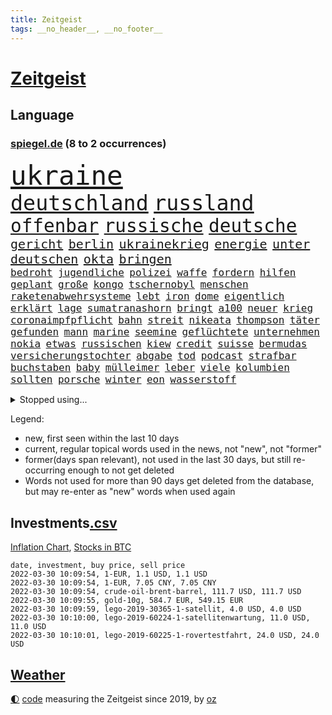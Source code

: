 ```yaml
---
title: Zeitgeist
tags: __no_header__, __no_footer__
---
```


# [Zeitgeist](https://oliz.io/zeitgeist/)

## Language

<h3><a href="https://www.spiegel.de" target="_blank">spiegel.de</a> (8 to 2 occurrences)</h3>
<p style="font-family:monospace">
<span style="font-size:32pt"><a href="news_links.html#ukraine" class="current">ukraine</a></span>
<br>
<span style="font-size:25pt"><a href="news_links.html#deutschland" class="current">deutschland</a></span>
<span style="font-size:25pt"><a href="news_links.html#russland" class="current">russland</a></span>
<br>
<span style="font-size:22pt"><a href="news_links.html#offenbar" class="current">offenbar</a></span>
<span style="font-size:22pt"><a href="news_links.html#russische" class="current">russische</a></span>
<span style="font-size:22pt"><a href="news_links.html#deutsche" class="current">deutsche</a></span>
<br>
<span style="font-size:15pt"><a href="news_links.html#gericht" class="current">gericht</a></span>
<span style="font-size:15pt"><a href="news_links.html#berlin" class="current">berlin</a></span>
<span style="font-size:15pt"><a href="news_links.html#ukrainekrieg" class="current">ukrainekrieg</a></span>
<span style="font-size:15pt"><a href="news_links.html#energie" class="current">energie</a></span>
<span style="font-size:15pt"><a href="news_links.html#unter" class="current">unter</a></span>
<span style="font-size:15pt"><a href="news_links.html#deutschen" class="current">deutschen</a></span>
<span style="font-size:15pt"><a href="news_links.html#okta" class="new">okta</a></span>
<span style="font-size:15pt"><a href="news_links.html#bringen" class="current">bringen</a></span>
<br>
<span style="font-size:12pt"><a href="news_links.html#bedroht" class="current">bedroht</a></span>
<span style="font-size:12pt"><a href="news_links.html#jugendliche" class="current">jugendliche</a></span>
<span style="font-size:12pt"><a href="news_links.html#polizei" class="current">polizei</a></span>
<span style="font-size:12pt"><a href="news_links.html#waffe" class="current">waffe</a></span>
<span style="font-size:12pt"><a href="news_links.html#fordern" class="current">fordern</a></span>
<span style="font-size:12pt"><a href="news_links.html#hilfen" class="current">hilfen</a></span>
<span style="font-size:12pt"><a href="news_links.html#geplant" class="current">geplant</a></span>
<span style="font-size:12pt"><a href="news_links.html#große" class="current">große</a></span>
<span style="font-size:12pt"><a href="news_links.html#kongo" class="current">kongo</a></span>
<span style="font-size:12pt"><a href="news_links.html#tschernobyl" class="current">tschernobyl</a></span>
<span style="font-size:12pt"><a href="news_links.html#menschen" class="current">menschen</a></span>
<span style="font-size:12pt"><a href="news_links.html#raketenabwehrsysteme" class="new">raketenabwehrsysteme</a></span>
<span style="font-size:12pt"><a href="news_links.html#lebt" class="current">lebt</a></span>
<span style="font-size:12pt"><a href="news_links.html#iron" class="new">iron</a></span>
<span style="font-size:12pt"><a href="news_links.html#dome" class="new">dome</a></span>
<span style="font-size:12pt"><a href="news_links.html#eigentlich" class="current">eigentlich</a></span>
<span style="font-size:12pt"><a href="news_links.html#erklärt" class="current">erklärt</a></span>
<span style="font-size:12pt"><a href="news_links.html#lage" class="current">lage</a></span>
<span style="font-size:12pt"><a href="news_links.html#sumatranashorn" class="new">sumatranashorn</a></span>
<span style="font-size:12pt"><a href="news_links.html#bringt" class="current">bringt</a></span>
<span style="font-size:12pt"><a href="news_links.html#a100" class="current">a100</a></span>
<span style="font-size:12pt"><a href="news_links.html#neuer" class="current">neuer</a></span>
<span style="font-size:12pt"><a href="news_links.html#krieg" class="current">krieg</a></span>
<span style="font-size:12pt"><a href="news_links.html#coronaimpfpflicht" class="current">coronaimpfpflicht</a></span>
<span style="font-size:12pt"><a href="news_links.html#bahn" class="current">bahn</a></span>
<span style="font-size:12pt"><a href="news_links.html#streit" class="current">streit</a></span>
<span style="font-size:12pt"><a href="news_links.html#nikeata" class="new">nikeata</a></span>
<span style="font-size:12pt"><a href="news_links.html#thompson" class="new">thompson</a></span>
<span style="font-size:12pt"><a href="news_links.html#täter" class="current">täter</a></span>
<span style="font-size:12pt"><a href="news_links.html#gefunden" class="current">gefunden</a></span>
<span style="font-size:12pt"><a href="news_links.html#mann" class="current">mann</a></span>
<span style="font-size:12pt"><a href="news_links.html#marine" class="current">marine</a></span>
<span style="font-size:12pt"><a href="news_links.html#seemine" class="new">seemine</a></span>
<span style="font-size:12pt"><a href="news_links.html#geflüchtete" class="current">geflüchtete</a></span>
<span style="font-size:12pt"><a href="news_links.html#unternehmen" class="current">unternehmen</a></span>
<span style="font-size:12pt"><a href="news_links.html#nokia" class="new">nokia</a></span>
<span style="font-size:12pt"><a href="news_links.html#etwas" class="current">etwas</a></span>
<span style="font-size:12pt"><a href="news_links.html#russischen" class="current">russischen</a></span>
<span style="font-size:12pt"><a href="news_links.html#kiew" class="current">kiew</a></span>
<span style="font-size:12pt"><a href="news_links.html#credit" class="current">credit</a></span>
<span style="font-size:12pt"><a href="news_links.html#suisse" class="current">suisse</a></span>
<span style="font-size:12pt"><a href="news_links.html#bermudas" class="new">bermudas</a></span>
<span style="font-size:12pt"><a href="news_links.html#versicherungstochter" class="new">versicherungstochter</a></span>
<span style="font-size:12pt"><a href="news_links.html#abgabe" class="new">abgabe</a></span>
<span style="font-size:12pt"><a href="news_links.html#tod" class="current">tod</a></span>
<span style="font-size:12pt"><a href="news_links.html#podcast" class="current">podcast</a></span>
<span style="font-size:12pt"><a href="news_links.html#strafbar" class="current">strafbar</a></span>
<span style="font-size:12pt"><a href="news_links.html#buchstaben" class="new">buchstaben</a></span>
<span style="font-size:12pt"><a href="news_links.html#baby" class="current">baby</a></span>
<span style="font-size:12pt"><a href="news_links.html#mülleimer" class="current">mülleimer</a></span>
<span style="font-size:12pt"><a href="news_links.html#leber" class="new">leber</a></span>
<span style="font-size:12pt"><a href="news_links.html#viele" class="current">viele</a></span>
<span style="font-size:12pt"><a href="news_links.html#kolumbien" class="current">kolumbien</a></span>
<span style="font-size:12pt"><a href="news_links.html#sollten" class="current">sollten</a></span>
<span style="font-size:12pt"><a href="news_links.html#porsche" class="current">porsche</a></span>
<span style="font-size:12pt"><a href="news_links.html#winter" class="current">winter</a></span>
<span style="font-size:12pt"><a href="news_links.html#eon" class="new">eon</a></span>
<span style="font-size:12pt"><a href="news_links.html#wasserstoff" class="current">wasserstoff</a></span>
</p>
<details>
<summary>Stopped using...</summary>
<p class="former" style="font-size:12pt">
franziska(524) lisa(524) mittelmeer(524) andrea(523) abends(522) anerkennung(522) bemüht(522) cdupolitiker(522) helden(522) tatverdächtige(522) enttäuscht(521) führende(521) geholt(521) november(521) positionen(521) software(521) turnier(521) untersuchungshaft(521) wechsel(521) eingereicht(520) legendären(520) anerkannt(519) bundesland(519) coronanews(519) erntet(519) freiheitsstrafe(519) infizierte(519) infizierten(519) manöver(519) rettungsschiff(519) vermehrt(519) zurückgetreten(519) ausnahmezustand(518) bergen(518) betriebe(518) bewaffnete(518) bittere(518) coronawarnapp(518) de(518) extreme(518) freundin(518) gerechtigkeit(518) is(518) korrigiert(518) priester(518) reicht(518) sparen(518) umdenken(518) verbraucherschützer(518) wege(518) wütet(518) amerika(517) aufs(517) betroffene(517) blickt(517) gast(517) gekürt(517) infrage(517) innenstadt(517) punkte(517) sc(517) strand(517) strengere(517) verlor(517) verpflichtet(517) warentest(517) weshalb(517) alternativen(516) anruf(516) aufstieg(516) bedenken(516) bvb(516) co₂(516) dokumente(516) schadet(516) schwedische(516) sprang(516) superstar(516) zoll(516) arm(515) asiatischen(515) demokraten(515) holen(515) kündigung(515) nahm(515) netzwerken(515) schlimmer(515) spitzt(515) versteckt(515) verzögert(515) wettbewerb(515) beispielen(514) bremst(514) gründer(514) häufiger(514) irgendwann(514) klimaneutral(514) kolumnist(514) komplizen(514) kraftvoll(514) kriminellen(514) literatur(514) rechtsextremismus(514) reform(514) themen(514) ungarn(514) 32(513) beschließen(513) blockieren(513) drama(513) endete(513) figur(513) minderjährige(513) system(513) zwillinge(513) achtelfinale(512) berlins(512) durchsuchungen(512) fand(512) flieht(512) förderung(512) gleichberechtigung(512) innenministerium(512) jobs(512) jörg(512) konjunktur(512) premiere(512) angemessen(511) ausgeliefert(511) digitaler(511) durchsetzen(511) hebt(511) jedenfalls(511) karriereberaterin(511) san(511) spdpolitikerin(511) teilnehmer(511) umsatz(511) untersuchen(511) update(511) verschärfung(511) bitcoin(510) maximal(510) persönlich(510) übt(510) augsburg(509) mieter(509) on(509) reagierten(509) schritte(509) verdiente(509) vertrauen(509) wirtschaftsministerium(509) klingt(508) käufer(508) leiten(508) menschenleben(508) neustart(508) schwanger(508) wochenlang(508) zwischenzeitlich(508) illegal(507) jimmy(507) nerven(507) überwunden(507) bestehen(506) rassistischen(506) rechtlich(506) risiken(506) schnellen(506) schuss(506) weitergegeben(506) yorker(506) argentinien(505) atem(505) ausreichend(505) digitalen(505) irren(505) kleines(505) langfristig(505) abschaffen(504) affäre(504) begründet(504) debatten(504) erlitt(504) gabriel(504) inszeniert(504) pünktlich(504) weite(504) werbung(504) übernahme(504) durften(503) modell(503) solange(503) vorgaben(503) beschert(502) emissionen(502) erlebte(501) ermittlern(501) extremen(501) karin(501) schöne(501) spektakulären(501) töten(501) zurückgegangen(501) dominanz(500) spektakuläre(500) sportlerinnen(500) bushido(499) impfen(499) tragödie(499) womit(499) zugelassenen(499) euparlament(498) stärksten(498) alice(497) fliegt(497) gemeinsames(497) kinos(497) kunstwerk(497) begriff(496) überschritten(496) erkranken(495) strenger(495) bäume(494) geimpft(494) marco(494) vorgegangen(494) gelingen(493) fehlten(492) landete(492) matthew(492) pkw(492) erinnerung(491) kokain(491) nachts(491) schulschließungen(491) wusste(491) leider(490) sinkende(490) züge(490) 76(489) entscheidet(489) aussehen(488) stimmten(488) 19jähriger(487) kracht(486) verheerend(486) digital(485) griechischen(485) justin(485) ministerien(484) rang(484) stürzen(484) gesetzliche(483) insolvenz(483) lachen(483) mindestlohn(483) schwung(483) reus(481) schützt(480) vermisste(480) enthüllungen(478) intensivstation(478) vermissten(478) einblick(477) bewegt(476) liberalen(476) pilot(476) andrew(475) festhalten(475) maschine(475) vertraute(474) coronaimpfungen(472) schritten(472) schätzen(472) smartphones(471) überfordert(471) björn(470) verpflichten(469) ära(469) ausgetragen(467) flug(467) voraussichtlich(464) johannes(462) eautos(460) nationalsozialismus(459) versicherer(455) gewusst(454) vereins(454) ärmelkanal(454) tolle(452) ausweg(446) politischer(444) chrupalla(443) sachen(443) behindert(442) schiffe(442) bundestagsabgeordnete(439) solches(439) biontech/pfizer(438) befunden(437) flogen(437) badenwürttembergischen(436) coronawochenüberblick(434) kz(432) dosis(419) sehe(409) glasgow(408) öffnet(406) bekannter(394) neonazis(392) passagier(387) börsengang(385) bein(384) 53jähriger(378) demnächst(376) haiti(376) kryptowährungen(376) hochschulen(368) südwesten(359) happy(355) kündigungen(351) angefeindet(350) erschoss(347) pressefreiheit(346) zypern(343) ermittlungsverfahren(341) tabu(331) unis(331) interessen(321) dialog(318) klimaaktivisten(315) linda(314) brian(312) geschleudert(309) wissenschaftliche(308) außenseiter(302) zwickau(300) 2045(298) freigegeben(294) fronten(293) chips(288) gegend(286) 1990(285) laster(285) verursachen(280) lebend(278) gefilmt(276) benzinpreise(275) impfquote(275) kinderimpfung(273) zusammenarbeiten(268) jemals(267) unschuldig(266) profil(259) vorerkrankungen(259) gegenspieler(255) brannte(254) naht(254) kündigten(251) antisemitisch(250) düster(250) irre(250) verwandten(250) schlimmeres(249) zusammengestoßen(249) 1941(248) ausgabe(248) britney(244) spears(244) bundesanwaltschaft(242) kämpften(242) millionenentschädigung(242) bundesverkehrsminister(240) gegenwart(238) floh(237) zögert(231) hanau(228) global(227) selbstkritisch(227) wdr(227) crown(226) rohstoff(226) dankte(225) hamburgs(224) 31jährige(222) gesund(221) mittels(221) nähert(221) brasilianischen(220) dörfer(218) bundesbank(217) 210(216) ioc(216) missbrauchsvorwürfe(215) monika(214) topmanager(214) 700(213) beliebte(213) 120(212) nachhaltiger(212) revier(211) verbannt(211) staatskonzern(210) kameras(209) nazizeit(209) chinesen(207) dämpfen(207) genügend(207) abzugeben(206) gesammelt(206) marsalek(206) abwesenheit(204) berühmteste(204) funktion(204) rätselhafte(204) carrie(203) fahrerinnen(203) gegensteuern(203) herauskommen(203) 1992(202) ansage(202) boosterimpfung(202) coronaleugnern(201) gültig(201) regnet(201) privilegien(200) stürmen(200) achtet(199) angelegte(199) funktionen(199) köpfen(199) 15jährigen(198) watch(198) human(197) lebenden(197) rights(197) betreffen(196) hessens(196) achtjährige(195) drehte(193) stone(193) tabellenführer(190) gemeinschaft(189) wahrscheinlicher(189) begegnung(187) craig(187) nachmittag(187) spaziergang(187) behinderungen(185) diebe(184) social(184) ließe(183) autokonzerne(182) heilen(182) samsungs(182) vertritt(181) neuesten(180) ausgeschöpft(177) francisco(177) gehälter(177) draghi(176) kneipen(176) gleichen(175) abba(174) abnehmen(174) coronainfektionszahlen(173) gesetzentwurf(173) boss(172) zusehen(170) benachbarten(169) cyberangriffe(169) elfjährige(167) staatsanwältin(167) immobilie(166) pakete(166) euländern(165) tatenlos(165) abgaben(164) bitcoins(164) coronaleugner(163) historisches(163) belfast(160) dschihadisten(160) pflichten(160) militärübung(159) sanierung(159) sorgerecht(159) coronaprotest(158) ernsthafte(158) kremlsprecher(158) 20jährigen(157) aufmarsch(156) grenzschützer(156) annulliert(155) gezielte(155) australiens(154) begriffe(154) gestiegenen(154) kindesmissbrauchs(154) demo(153) emotionen(153) abkommen(152) aussichten(152) vornehmen(152) ganzer(151) genügen(151) leiterin(151) einschätzungen(150) linien(150) begrüßen(149) follower(149) heinrich(149) störungen(149) fdppolitiker(148) außenpolitiker(147) franz(147) 1975(146) uskongress(146) schulunterricht(145) mützenich(144) twitteraccount(144) spiegelrecherchen(143) argumenten(142) dan(142) wichtiges(142) gewachsen(141) leise(141) bernard(140) brennenden(140) rekonstruiert(140) unschuld(140) erzeugerpreise(139) wilder(139) bestimmen(138) klimafreundlicher(138) komplette(138) kälte(138) parlamentarier(138) stade(138) gasversorgung(137) grauen(137) knall(136) verheerendes(136) 41(135) richtete(135) schlimme(135) verbraucherpreise(135) verprügelt(135) warburg(135) topligen(134) doppel(133) einsturz(133) kommentiert(133) kyffhäuserkreis(133) blutproben(132) geförderte(132) irische(132) sauer(131) schürfen(131) sprecherin(130) obersten(129) prien(129) verkleidet(128) andernorts(127) langjähriger(127) absprachen(126) bayernprofi(126) verbraucherinnen(126) bremens(125) spdfraktionschef(125) bescherte(124) rust(124) vorzugehen(124) tagung(123) kräftigen(122) roth(122) betrüger(121) klimaneutralität(121) cheftrainer(120) alpin(119) schmuck(119) ski(119) sperrzone(119) befördert(118) beifall(118) eindringlichen(118) fotografin(118) veröffentlichten(118) hochhaus(117) kaeser(117) motivierter(117) ausnahmsweise(116) isrückkehrerin(116) thorsten(116) bemerkt(115) heiligabend(115) stadtrand(115) ungestört(115) geisel(114) kommentierte(114) verschwörungstheorien(114) beseitigt(113) fasziniert(113) geringen(113) getrennte(113) zweifache(113) irgendwas(112) eegumlage(111) stürzten(111) vorsitzender(111) wählte(111) berlinale(110) paraguay(110) porträt(110) interaktive(109) aggressionen(107) energiequelle(107) formuliert(107) sammlung(107) sportlichen(107) unbegründet(107) amanda(106) dutzenden(105) flüchtling(105) schmutzige(105) viermal(105) überlebender(105) einfacher(103) laura(103) musikfestival(103) regierungen(103) strompreis(103) verbündeter(102) extremer(101) a380(100) billig(100) quarterback(100) steiner(100) stephen(100) auszuhalten(99) einstimmig(99) stellvertretenden(99) impfzertifikate(98) satellitenbild(98) strafstoß(98) ungültig(97) verglich(97) warnten(97) zustande(97) chefcoach(96) modellierer(96) playoffs(96) aussteigen(95) besatzungsmitglieder(95) miss(95) schwersten(95) kfw(94) kurzarbeitergeld(94) weltpolitik(93) dosen(92) götter(92) menschlich(92) meteorologen(92) podest(92) sagten(92) spielzeit(92) überlastet(92) bauernbewegung(91) eiskanal(91) heran(91) skifahrer(91) verabschieden(91) videochat(91) 143(90) coronaproteste(90) hoffe(90) kimmel(90) käme(90) schulbus(90) selbstverteidigung(90) ussanktionsliste(90) angekündigte(89) angepasst(89) ebbt(89) fehlgeburt(88) gesundheitspersonal(88) kombinierer(88) schwächer(88) skrupellosen(88) vorschnellen(88) befragten(87) chefredaktion(87) erschütternd(87) falsches(87) fdpverkehrsminister(87) olympiaausrichter(87) 116(86) eriksen(86) herzstillstand(86) organisatoren(86) sporadisch(86) überlebten(86) festivals(85) gestaltet(85) malen(85) staunen(85) textnachrichten(85) vermittelt(85) abouchaker(84) arafat(84) auszutragen(84) bönisch(84) coronaimpfaktion(84) dmytro(84) dsvteam(84) faber(84) mediatorin(84) roethe(84) schärfste(84) story(84) zugelassene(84) /(83) diplomatisch(83) kachelmann(83) mittendrin(83) mutationen(83) pflegerinnen(83) privatpersonen(83) ruhrgebiet(83) spurensuche(83) vorsorglich(83) ausführlich(82) neugier(82) schläge(82) solidarisieren(82) tabellenkeller(82) wecken(82) 87(81) beratungsfirma(81) elbe(81) höhepunkt(81) impfstoffen(81) kriminalpolizei(81) nordische(81) spielräume(81) vertrauensverlust(81) 51(80) cumexaffäre(80) genießen(80) gottesdienst(80) kleinanzeigen(80) papa(80) tschentscher(80) aufräumen(79) dopings(79) ebay(79) idbuzz(79) skiverband(79) buchs(78) buschmann(78) coronaverstöße(78) francesco(78) geiger(78) greuther(78) impfausweis(78) meyer(78) niedersachsens(78) vinzenz(78) zuständig(78) abstrichen(77) chipkrise(77) geraden(77) kräftige(77) sambia(77) affären(76) aufsehenerregenden(76) bewundert(76) coronabeschlüsse(76) härteste(76) kreidezeit(76) landstraße(76) parallelwelt(76) südosten(76) 330(75) ariane(75) bellevue(75) branaghs(75) deuten(75) erleidet(75) gastgewerbe(75) rechner(75) ahnden(74) finnlands(74) kronprinzessin(74) paradox(74) russlandukrainekonflikt(74) amtssitz(73) bronze(73) finanzsektor(73) grau(73) kumpel(73) machtdemonstration(73) tandler(73) 176(72) exklusiv(72) genehmigt(72) kapiteln(72) landwirtschaftsminister(72) verstreichen(72) fassungslos(71) ingolstadt(71) obdachlos(71) zutage(71) diplomatie(70) fitz(70) gewährt(70) kabarettistin(70) reifen(70) veröffentlichen(70) viererbob(70) agrarminister(69) chinesisches(69) curry(69) deeskalation(69) hinweggefegt(69) inspiriert(69) neustadt(69) solar(69) verfehlungen(69) übergangszeit(69) getreten(68) infektionswelle(68) mediathek(68) pechstein(68) entwürfe(67) lord(67) said(67) abteilung(66) adolf(66) esasonde(66) g(66) nominierungen(66) ricarda(66) vermächtnis(66) wegfallen(66) autozulieferer(65) erfand(65) fensterscheiben(65) franco(65) kinderzimmer(65) schatz(65) traurige(65) versteinerter(65) attraktionen(64) erinnerte(64) normalen(64) anträge(63) coronatestpflicht(63) gewaltigen(63) großzügige(63) karpfen(63) tvreporter(63) absurden(62) eigenverantwortung(62) nixon(62) punjab(62) rogers(62) singh(62) unterstützte(62) verlegung(62) exsoldat(61) neuwagen(61) partygate(61) rheinlandpfälzische(61) rückten(61) auszugeben(60) ergreifen(60) hilfsgelder(60) mikaela(60) preiserhöhung(60) shiffrin(60) traumjob(60) verkaufte(60) mathematiker(59) prozesses(59) psychologin(59) äußersten(59) aktionismus(58) frohsinns(58) fähre(58) grafik(58) hilflos(58) pharao(58) resetknopf(58) 70jährige(57) abgeholt(57) einbrecher(57) krisengipfel(57) artikel(56) beach(56) beschweren(56) erwachsener(56) verbrechern(56) versöhnt(56) zivilgesellschaft(56) dwd(55) gorman(55) jubiläum(55) pizza(55) sketch(55) startklar(55) bunt(54) gary(54) nowitzki(54) usfirmen(54) drohung(53) gewandelt(53) absolut(52) bundeswehrsoldat(52) burghardt(52) christen(52) fröhlich(52) jamanka(52) mariama(52) scheibe(52) städtischen(52) absichern(51) anstehende(51) erworben(51) ineinander(51) kratzen(51) kullern(51) strafanzeige(51) trikot(51) verabreden(51) überwachung(51) massenstartrennen(50) nirvana(50) vorzeitigen(50) ausblick(49) feuerwerkskörper(49) machtwort(49) personenschutz(49) politologe(49) prognostiziert(49) säuglinge(49) 50jährige(48) ausgestanden(48) europapark(48) pflegebonus(48) zerbricht(48) zögerliche(48) kümmert(47) abzunehmen(46) beschlüssen(46) fischen(46) gesünder(46) janeiro(46) verfassungswidrige(46) verkehrsunfällen(46) vielfalt(46) ausgewiesen(45) nachwirkt(45) sand(45) truth(45) verkürzung(45) erwerben(44) klassenraum(44) satellitendaten(44) security(44) täuschung(44) auszustrahlen(43) geschäftsräume(43) methan(43) millionenstrafen(43) moniert(43) testpflicht(43) idiot(42) kunstfreiheit(42) wirtschaftsleistung(42) ausgebrannte(41) blue(41) erstem(41) fitness(41) prüfungen(41) regierungsseiten(41) rentnerin(41) vorgeschlagenen(41) zahlungsverkehr(41) begeisterte(40) brisante(40) getroffenen(40) nachbarlandes(40) späten(40) streik(40) texanischen(40) 1350(39) aschermittwoch(39) bestand(39) memoiren(39) rollstuhl(39) rätselt(39) wiederbelebt(39) auflaufen(38) coronatestzentren(38) datenschutz(38) entgegenzusetzen(38) ploß(38) schwärmt(38) bräuchten(37) itexperten(37) lynn(37) partygateskandal(37) schätzung(37) dsvathleten(36) einmarschs(36) movement(36) mv(36) separatistengebiete(36) strände(36) verwendung(36) zahlungssystem(36) altkanzlerin(35) eindringen(35) impfnachweis(35) nervt(35) rüstungsexportstopp(35) teufels(35) geglaubter(34) gesetzlich(34) regierungsberater(34) wangerooge(34) anspruchsvoll(33) auswahlverfahren(33) datum(33) geldquellen(33) hierarchie(33) 350(32) bobfahrer(32) einsturzgefährdet(32) erwachsenenalter(32) lockdownpartys(32) trick(32) achtjähriger(31) fremd(31) münchenfreising(31) plane(31) großauftrag(30) konsequent(30) krüger(30) zurückhaltung(30) einlegen(29) hofmeister(29) kühler(29) laufsteg(29) neuseelands(29) ramona(29) saale(29) snowboarderin(29) untervariante(29) 93(28) dokumentation(28) eubehörde(28) hübsch(28) leitindex(28) tierischer(28) wahlmanipulation(28) adern(27) ansehen(27) erzdiözese(27) schlammlawine(27) azoren(26) bruno(26) essener(26) heutzutage(26) hirnschäden(26) kopfbälle(26) nasen(26) silbermedaille(26) aufteilen(25) botschafterin(25) heimischen(25) kirchenaustritte(25) lupe(25) minusgrade(25) pfarrer(25) wüten(25) amtsvorgängerin(24) ausgebrannt(24) bergung(24) eishockeyteam(24) knappe(24) runter(24) wettlauf(24) abgedeckt(23) ai(23) athletin(23) aufstand(23) ausbleiben(23) hinsehen(23) niederlegen(23) näherem(23) unheimlich(23) ansprache(22) arenen(22) einlenken(22) interessieren(22) orkan(22) orkanböen(22) schwinden(22) secrets(22) sturmböen(22) sturmtief(22) stürmisch(22) verhält(22) böen(21) ilnur(21) klares(21) konkurrentin(21) manipulieren(21) nazivergleich(21) orkanartige(21) sicherheitskonferenz(21) stürmischem(21) trägerrakete(21) versagte(21) bankkunden(20) betreibt(20) gesichtserkennung(20) ischinger(20) kiesewetter(20) krankenhausgesellschaft(20) roderich(20) umgestürzte(20) umstürzende(20) ussängerin(20) verpuffen(20) 1998(19) end(19) künast(19) limbourg(19) marineschiff(19) mumbai(19) renate(19) shoppen(19) stufenweise(19) ukrainerusslandkonflikt(19) wintersturm(19) flores(18) vergebens(18) witt(18) wuppertaler(18) altenheimen(17) disqualifiziert(17) ernannten(17) flughafens(17) ottawa(17) ruht(17) trudeau(17) fahnenträger(16) iocchef(16) liveblog(16) marketing(16) natoosterweiterung(16) stromanbieter(16) truppenabzug(16) bescheuert(15) exsiemenschef(15) just(15) kamila(15) like(15) rauchen(15) that(15) antiterroreinsatz(14) bdi(14) fieber(14) heidi(14) hotelzimmer(14) immunisieren(14) insidern(14) internationales(14) klum(14) koalas(14) straßengraben(14) verlage(14) vollständigen(14) wettbewerbe(14) dr(13) exbundeskanzlerin(13) finanzierungsstopp(13) frenzel(13) lizenz(13) nolte(13) immobilienpreise(12) raten(12) spezialisierte(12) erdrutsch(11) ereignissen(11) haut(11) kappen(11) kriminalfall(11) landrat(11) verstoße(11) verwirrten(11) walijewa(11)
</p>
</details>
<p>Legend:
<ul>
<li><span class="new">new</span>, first seen within the last 10 days</li>
<li><span class="current">current</span>, regular topical words used in the news, not "new", not "former"</li>
<li><span class="former">former(days span relevant)</span>, not used in the last 30 days, but still re-occurring enough to not get deleted</li>
<li>Words not used for more than 90 days get deleted from the database, but may re-enter as "new" words when used again</li>
</ul>
</p>

## Investments[.csv](investments.csv)

[Inflation Chart](https://inflationchart.com),
[Stocks in BTC](https://stonksinbtc.xyz/)

```
date, investment, buy price, sell price
2022-03-30 10:09:54, 1-EUR, 1.1 USD, 1.1 USD
2022-03-30 10:09:54, 1-EUR, 7.05 CNY, 7.05 CNY
2022-03-30 10:09:54, crude-oil-brent-barrel, 111.7 USD, 111.7 USD
2022-03-30 10:09:55, gold-10g, 584.7 EUR, 549.15 EUR
2022-03-30 10:09:59, lego-2019-30365-1-satellit, 4.0 USD, 4.0 USD
2022-03-30 10:10:00, lego-2019-60224-1-satellitenwartung, 11.0 USD, 11.0 USD
2022-03-30 10:10:01, lego-2019-60225-1-rovertestfahrt, 24.0 USD, 24.0 USD
```

## [Weather](weather.html)

<footer>
<a href="javascript:toggleTheme()" class="nav">🌓</a>
<a href="https://github.com/ooz/zeitgeist">code</a> measuring the Zeitgeist since 2019, by <a href="https://oliz.io">oz</a>
</footer>
